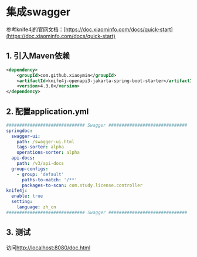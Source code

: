 # 集成swagger

参考knife4j的官网文档：[https://doc.xiaominfo.com/docs/quick-start](https://doc.xiaominfo.com/docs/quick-start)

## 1. 引入Maven依赖

```xml
<dependency>
    <groupId>com.github.xiaoymin</groupId>
    <artifactId>knife4j-openapi3-jakarta-spring-boot-starter</artifactId>
    <version>4.3.0</version>
</dependency>
```

## 2. 配置application.yml

```yaml
############################## Swagger ##############################
springdoc:
  swagger-ui:
    path: /swagger-ui.html
    tags-sorter: alpha
    operations-sorter: alpha
  api-docs:
    path: /v3/api-docs
  group-configs:
    - group: 'default'
      paths-to-match: '/**'
      packages-to-scan: com.study.license.controller
knife4j:
  enable: true
  setting:
    language: zh_cn
############################## Swagger ##############################
```

## 3. 测试

访问[http://localhost:8080/doc.html](http://localhost:8080/doc.html)
